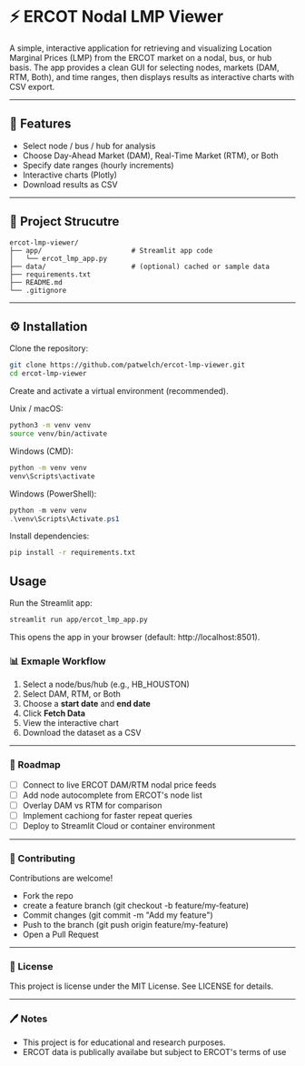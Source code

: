 # ⚡ ERCOT Nodal LMP Viewer

A simple, interactive application for retrieving and visualizing Location Marginal Prices (LMP) from the ERCOT market on a nodal, bus, or hub basis. The app provides a clean GUI for selecting nodes, markets (DAM, RTM, Both), and time ranges, then displays results as interactive charts with CSV export.

---

## 🚀 Features

- Select node / bus / hub for analysis
- Choose Day-Ahead Market (DAM), Real-Time Market (RTM), or Both
- Specify date ranges (hourly increments)
- Interactive charts (Plotly)
- Download results as CSV

---

## 📂 Project Strucutre
```
ercot-lmp-viewer/
├── app/                      # Streamlit app code
│   └── ercot_lmp_app.py
├── data/                     # (optional) cached or sample data
├── requirements.txt
├── README.md
└── .gitignore
```
---

## ⚙️ Installation

Clone the repository:

```bash
git clone https://github.com/patwelch/ercot-lmp-viewer.git
cd ercot-lmp-viewer
```

Create and activate a virtual environment (recommended).

Unix / macOS:

```bash
python3 -m venv venv
source venv/bin/activate
```

Windows (CMD):

```cmd
python -m venv venv
venv\Scripts\activate
```

Windows (PowerShell):

```powershell
python -m venv venv
.\venv\Scripts\Activate.ps1
```

Install dependencies:

```bash
pip install -r requirements.txt
```

## Usage

Run the Streamlit app:

```bash
streamlit run app/ercot_lmp_app.py
```

This opens the app in your browser (default: http://localhost:8501).


### 📊 Exmaple Workflow
1. Select a node/bus/hub (e.g., HB_HOUSTON)
2. Select DAM, RTM, or Both
3. Choose a **start date** and **end date**
4. Click **Fetch Data**
5. View the interactive chart
6. Download the dataset as a CSV

---

### 🚦 Roadmap

- [ ] Connect to live ERCOT DAM/RTM nodal price feeds
- [ ] Add node autocomplete from ERCOT's node list
- [ ] Overlay DAM vs RTM for comparison
- [ ] Implement cachiong for faster repeat queries
- [ ] Deploy to Streamlit Cloud or container environment

---

### 🤝 Contributing

Contributions are welcome!
- Fork the repo
- create a feature branch (git checkout -b feature/my-feature)
- Commit changes (git commit -m "Add my feature")
- Push to the branch (git push origin feature/my-feature)
- Open a Pull Request

---

### 📜 License

This project is license under the MIT License. See LICENSE for details.

---

### 🖊️ Notes

- This project is for educational and research purposes.
- ERCOT data is publically availabe but subject to ERCOT's terms of use
